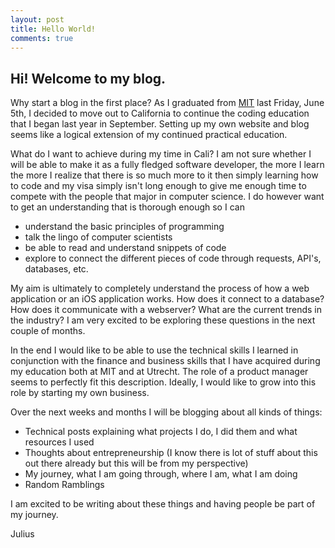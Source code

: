 ```yaml
---
layout: post
title: Hello World!
comments: true
---
```


## Hi! Welcome to my blog. 

Why start a blog in the first place? As I graduated from [MIT](http://mit.edu) last Friday, June 5th, I decided to move out to California to continue the coding education that I began last year in September. Setting up my own website and blog seems like a logical extension of my continued practical education. 

What do I want to achieve during my time in Cali? I am not sure whether I will be able to make it as a fully fledged software developer, the more I learn the more I realize that there is so much more to it then simply learning how to code and my visa simply isn't long enough to give me enough time to compete with the people that major in computer science. I do however want to get an understanding that is thorough enough so I can 

* understand the basic principles of programming 
* talk the lingo of computer scientists
* be able to read and understand snippets of code
* explore to connect the different pieces of code through requests, API's, databases, etc.

My aim is ultimately to completely understand the process of how a web application or an iOS application works. How does it connect to a database? How does it communicate with a webserver? What are the current trends in the industry? I am very excited to be exploring these questions in the next couple of months. 

In the end I would like to be able to use the technical skills I learned in conjunction with the finance and business skills that I have acquired during my education both at MIT and at Utrecht. The role of a product manager seems to perfectly fit this description. Ideally, I would like to grow into this role by starting my own business. 

Over the next weeks and months I will be blogging about all kinds of things: 

* Technical posts explaining what projects I do, I did them and what resources I used
* Thoughts about entrepreneurship (I know there is lot of stuff about this out there already but this will be from my perspective)
* My journey, what I am going through, where I am, what I am doing
* Random Ramblings

I am excited to be writing about these things and having people be part of my journey. 

Julius